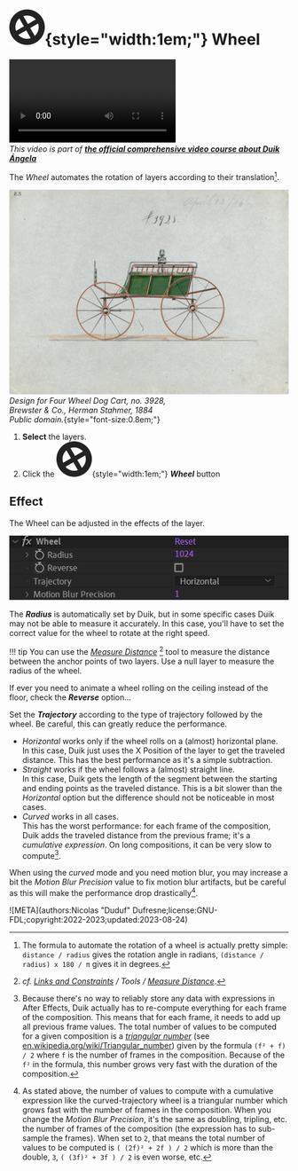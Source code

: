 # ![](../../img/duik/icons/wheel.svg){style="width:1em;"} Wheel

![RXLAB_VIDEO](https://rxlaboratory.org/wp-content/uploads/rx-videos/Duik17_F06_Wheel__EN_720.mp4)  
*This video is part of [__the official comprehensive video course about Duik Ángela__](https://rxlaboratory.org/product/the-official-comprehensive-video-course-about-duik-angela/)*

The *Wheel* automates the rotation of layers according to their translation[^formula].

![](../../img/illustration/Design_for_Four_Wheel_Dog_Cart,_no._3928_MET_DP882482.jpg)  
*Design for Four Wheel Dog Cart, no. 3928,  
Brewster & Co., Herman Stahmer, 1884   
Public domain.*{style="font-size:0.8em;"}

1. **Select** the layers.
2. Click the ![](../../img/duik/icons/wheel.svg){style="width:1em;"} ***Wheel*** button

## Effect

The Wheel can be adjusted in the effects of the layer.

![](../../img/duik/automation/wheel-effect.png)

The ***Radius*** is automatically set by Duik, but in some specific cases Duik may not be able to measure it accurately. In this case, you'll have to set the correct value for the wheel to rotate at the right speed.

!!! tip
    You can use the [*Measure Distance*](../constraints/tools/measure.md) [^measure] tool to measure the distance between the anchor points of two layers. Use a null layer to measure the radius of the wheel.

If ever you need to animate a wheel rolling on the ceiling instead of the floor, check the ***Reverse*** option...

Set the ***Trajectory*** according to the type of trajectory followed by the wheel. Be careful, this can greatly reduce the performance.

- *Horizontal* works only if the wheel rolls on a (almost) horizontal plane.  
    In this case, Duik just uses the X Position of the layer to get the traveled distance. This has the best performance as it's a simple subtraction.
- *Straight* works if the wheel follows a (almost) straight line.  
    In this case, Duik gets the length of the segment between the starting and ending points as the traveled distance. This is a bit slower than the *Horizontal* option but the difference should not be noticeable in most cases.
- *Curved* works in all cases.  
    This has the worst performance: for each frame of the composition, Duik adds the traveled distance from the previous frame; it's a *cumulative expression*. On long compositions, it can be very slow to compute[^slow].

When using the *curved* mode and you need motion blur, you may increase a bit the *Motion Blur Precision* value to fix motion blur artifacts, but be careful as this will make the performance drop drastically[^slow2].

[^formula]: The formula to automate the rotation of a wheel is actually pretty simple: `distance / radius` gives the rotation angle in radians, `(distance / radius) x 180 / π` gives it in degrees.

[^measure]: *cf. [Links and Constraints](../constraints/index.md) / Tools / [Measure Distance](../constraints/tools/measure.md)*.

[^slow]: Because there's no way to reliably store any data with expressions in After Effects, Duik actually has to re-compute everything for each frame of the composition. This means that for each frame, it needs to add up all previous frame values. The total number of values to be computed for a given composition is a [*triangular number*](http://en.wikipedia.org/wiki/Triangular_number) (see [en.wikipedia.org/wiki/Triangular_number](http://en.wikipedia.org/wiki/Triangular_number)) given by the formula `(f² + f) / 2` where `f` is the number of frames in the composition. Because of the `f²` in the formula, this number grows very fast with the duration of the composition.

[^slow2]: As stated above, the number of values to compute with a cumulative expression like the curved-trajectory wheel is a triangular number which grows fast with the number of frames in the composition. When you change the *Motion Blur Precision*, it's the same as doubling, tripling, etc. the number of frames of the composition (the expression has to sub-sample the frames). When set to `2`, that means the total number of values to be computed is `( (2f)² + 2f ) / 2` which is more than the double, `3`, `( (3f)² + 3f ) / 2` is even worse, etc.


![META](authors:Nicolas "Duduf" Dufresne;license:GNU-FDL;copyright:2022-2023;updated:2023-08-24)
